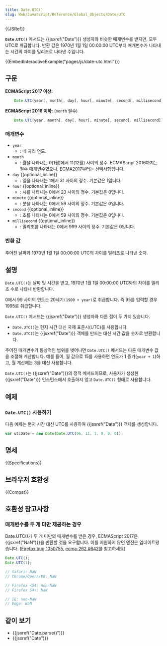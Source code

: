 ```yaml
---
title: Date.UTC()
slug: Web/JavaScript/Reference/Global_Objects/Date/UTC
---
```


{{JSRef}}

**`Date.UTC()`** 메서드는 {{jsxref("Date")}} 생성자와 비슷한 매개변수를 받지만, 모두 UTC로 취급합니다. 반환 값은 1970년 1월 1일 00:00:00 UTC부터 매개변수가 나타내는 시간의 차이를 밀리초로 나타낸 수입니다.

{{EmbedInteractiveExample("pages/js/date-utc.html")}}

## 구문

**ECMAScript 2017 이상:**

```js
    Date.UTC(year[, month[, day[, hour[, minute[, second[, millisecond]]]]])
```

**ECMAScript 2016 이하:** (`month` 필수)

```js
    Date.UTC(year, month[, day[, hour[, minute[, second[, millisecond]]]]])
```

### 매개변수

- `year`
  - : 네 자리 연도.
- `month`
  - : 월을 나타내는 0(1월)에서 11(12월) 사이의 정수. ECMAScript 2016까지는 필수 매개변수였으나, ECMA2017부터는 선택사항입니다.
- `day` {{optional_inline}}
  - : 일을 나타내는 1에서 31 사이의 정수. 기본값은 1입니다.
- `hour` {{optional_inline}}
  - : 시를 나타내는 0에서 23 사이의 정수. 기본값은 0입니다.
- `minute` {{optional_inline}}
  - : 분을 나타내는 0에서 59 사이의 정수. 기본값은 0입니다.
- `second` {{optional_inline}}
  - : 초를 나타내는 0에서 59 사이의 정수. 기본값은 0입니다.
- `millisecond` {{optional_inline}}
  - : 밀리초를 나타내는 0에서 999 사이의 정수. 기본값은 0입니다.

### 반환 값

주어진 날짜와 1970년 1월 1일 00:00:00 UTC의 차이를 밀리초로 나타낸 숫자.

## 설명

`Date.UTC()`는 날짜 및 시간을 받고, 1970년 1월 1일 00:00:00 UTC와의 차이를 밀리초 수로 나타내 반환합니다.

0에서 99 사이의 연도는 20세기`(1900 + year)`로 취급합니다. 즉 95를 입력할 경우 1995로 취급합니다.

`Date.UTC()` 메서드는 {{jsxref("Date")}} 생성자와 다른 점이 두 가지 있습니다.

- `Date.UTC()`는 현지 시간 대신 국제 표준시(UTC)를 사용합니다.
- `Date.UTC()`는 {{jsxref("Date")}} 객체를 만드는 대신 시간 값을 숫자로 반환합니다.

주어진 매개변수가 통상적인 범위를 벗어나면 `Date.UTC()` 메서드는 다른 매개변수 값을 조절해 계산합니다. 예를 들어, 월 값으로 15를 사용하면 연도가 1 증가(`year + 1`)하고, 월 계산에는 3을 대신 사용합니다.

`Date.UTC()`는 {{jsxref("Date")}}의 정적 메서드이므로, 사용자가 생성한 {{jsxref("Date")}} 인스턴스에서 호출하지 않고 `Date.UTC()` 형태로 사용합니다.

## 예제

### `Date.UTC()` 사용하기

다음 예제는 현지 시간 대신 UTC를 사용하여 {{jsxref("Date")}} 객체를 생성합니다.

```js
var utcDate = new Date(Date.UTC(96, 11, 1, 0, 0, 0));
```

## 명세

{{Specifications}}

## 브라우저 호환성

{{Compat}}

## 호환성 참고사항

### 매개변수를 두 개 미만 제공하는 경우

Date.UTC()가 두 개 미만의 매개변수를 받은 경우, ECMAScript 2017은 {{jsxref("NaN")}}을 반환할 것을 요구합니다. 이를 지원하지 않던 엔진은 업데이트됐습니다. ([Firefox bug 1050755](https://bugzil.la/1050755), [ecma-262 #642](https://github.com/tc39/ecma262/pull/642)를 참고하세요)

```js
Date.UTC();
Date.UTC(1);

// Safari: NaN
// Chrome/Opera/V8: NaN

// Firefox <54: non-NaN
// Firefox 54+: NaN

// IE: non-NaN
// Edge: NaN
```

## 같이 보기

- {{jsxref("Date.parse()")}}
- {{jsxref("Date")}}
